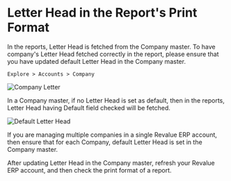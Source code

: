 # Letter Head in the Report's Print Format

In the reports, Letter Head is fetched from the Company master. To have company's Letter Head fetched correctly in the report, please ensure that you have updated default Letter Head in the Company master.  

`Explore > Accounts > Company`

<img class="screenshot" alt="Company Letter" src="{{docs_base_url}}/assets/img/articles/report-header-1.png">

In a Company master, if no Letter Head is set as default, then in the reports, Letter Head having Default field checked will be fetched.

<img class="screenshot" alt="Default Letter Head" src="{{docs_base_url}}/assets/img/articles/report-header-2.png">

If you are managing multiple companies in a single Revalue ERP account, then ensure that for each Company, default Letter Head is set in the Company master.

After updating Letter Head in the Company master, refresh your Revalue ERP account, and then check the print format of a report.